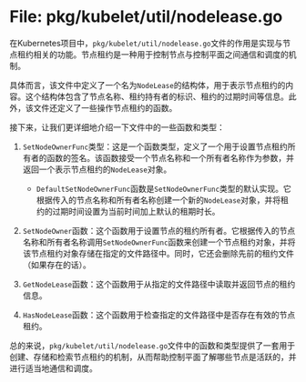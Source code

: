 # File: pkg/kubelet/util/nodelease.go

在Kubernetes项目中，`pkg/kubelet/util/nodelease.go`文件的作用是实现与节点租约相关的功能。节点租约是一种用于控制节点与控制平面之间通信和调度的机制。

具体而言，该文件中定义了一个名为`NodeLease`的结构体，用于表示节点租约的内容。这个结构体包含了节点名称、租约持有者的标识、租约的过期时间等信息。此外，该文件还定义了一些操作节点租约的函数。

接下来，让我们更详细地介绍一下文件中的一些函数和类型：

1. `SetNodeOwnerFunc`类型：这是一个函数类型，定义了一个用于设置节点租约所有者的函数的签名。该函数接受一个节点名称和一个所有者名称作为参数，并返回一个表示节点租约的`NodeLease`对象。
   - `DefaultSetNodeOwnerFunc`函数是`SetNodeOwnerFunc`类型的默认实现。它根据传入的节点名称和所有者名称创建一个新的`NodeLease`对象，并将租约的过期时间设置为当前时间加上默认的租期时长。

2. `SetNodeOwner`函数：这个函数用于设置节点的租约所有者。它根据传入的节点名称和所有者名称调用`SetNodeOwnerFunc`函数来创建一个节点租约对象，并将该节点租约对象存储在指定的文件路径中。同时，它还会删除先前的租约文件（如果存在的话）。

3. `GetNodeLease`函数：这个函数用于从指定的文件路径中读取并返回节点的租约信息。

4. `HasNodeLease`函数：这个函数用于检查指定的文件路径中是否存在有效的节点租约。

总的来说，`pkg/kubelet/util/nodelease.go`文件中的函数和类型提供了一套用于创建、存储和检索节点租约的机制，从而帮助控制平面了解哪些节点是活跃的，并进行适当地通信和调度。

